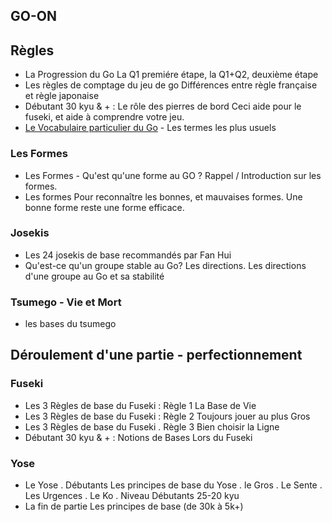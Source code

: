 ## GO-ON

## Règles
- La Progression du Go La Q1 premiére étape, la Q1+Q2, deuxième étape
- Les règles de comptage du jeu de go Différences entre règle française et règle japonaise
- Débutant 30 kyu & + : Le rôle des pierres de bord Ceci aide pour le fuseki, et aide à comprendre votre jeu.
- [Le Vocabulaire particulier du Go](/rules/glossary) - Les termes les plus usuels
### Les Formes
- Les Formes - Qu'est qu'une forme au GO ? Rappel / Introduction sur les formes.
- Les formes Pour reconnaître les bonnes, et mauvaises formes. Une bonne forme reste une forme efficace.

### Josekis
- Les 24 josekis de base recommandés par Fan Hui
- Qu'est-ce qu'un groupe stable au Go? Les directions. Les directions d'une groupe au Go et sa stabilité

### Tsumego - Vie et Mort
- les bases du tsumego 

## Déroulement d'une partie - perfectionnement
### Fuseki
- Les 3 Règles de base du Fuseki : Règle 1 La Base de Vie
- Les 3 Règles de base du Fuseki : Règle 2 Toujours jouer au plus Gros
- Les 3 Règles de base du Fuseki . Règle 3 Bien choisir la Ligne
- Débutant 30 kyu & + : Notions de Bases Lors du Fuseki 

### Yose
- Le Yose . Débutants Les principes de base du Yose . le Gros . Le Sente . Les Urgences . Le Ko . Niveau Débutants 25-20 kyu
- La fin de partie Les principes de base (de 30k à 5k+)
